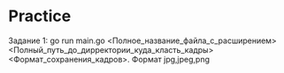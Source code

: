 # Practice
Задание 1: go run main.go <Полное_название_файла_с_расширением> <Полный_путь_до_дирректории_куда_класть_кадры> <Формат_сохранения_кадров>. Формат jpg,jpeg,png
